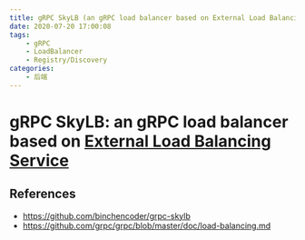 ```yaml
---
title: gRPC SkyLB (an gRPC load balancer based on External Load Balancing Service)
date: 2020-07-20 17:00:08
tags:
	- gRPC
	- LoadBalancer
	- Registry/Discovery
categories:
	- 后端
---
```


gRPC SkyLB: an gRPC load balancer based on [External Load Balancing Service](https://github.com/grpc/grpc/blob/master/doc/load-balancing.md#external-load-balancing-service)
===



## References

- https://github.com/binchencoder/grpc-skylb
- https://github.com/grpc/grpc/blob/master/doc/load-balancing.md